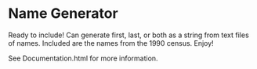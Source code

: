 # Name Generator

Ready to include! Can generate first, last, or both as a string from text files of names. Included are the names from the 1990 census. Enjoy!

See Documentation.html for more information.
